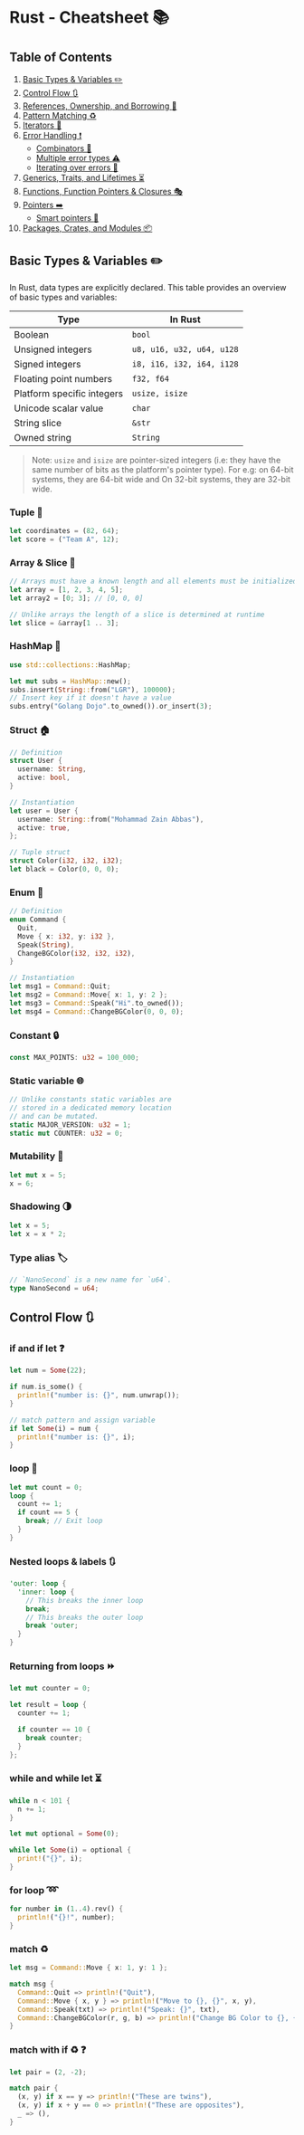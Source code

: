 # Rust - Cheatsheet :books:

## Table of Contents

1. [Basic Types & Variables :pencil2:](#basic-types--variables-pencil2)
2. [Control Flow :arrows_clockwise:](#control-flow-arrows_clockwise)
3. [References, Ownership, and Borrowing :link:](#references-ownership-and-borrowing-link)
4. [Pattern Matching :recycle:](#pattern-matching-recycle)
5. [Iterators :repeat:](#iterators-repeat)
6. [Error Handling :exclamation:](#error-handling-exclamation)
   - [Combinators :link:](#combinators-link)
   - [Multiple error types :warning:](#multiple-error-types-warning)
   - [Iterating over errors :arrows_counterclockwise:](#iterating-over-errors-arrows_counterclockwise)
7. [Generics, Traits, and Lifetimes :hourglass_flowing_sand:](#generics-traits-and-lifetimes-hourglass_flowing_sand)
8. [Functions, Function Pointers & Closures :performing_arts:](#functions-function-pointers--closures-performing_arts)
9. [Pointers :arrow_right:](#pointers-arrow_right)
   - [Smart pointers :brain:](#smart-pointers-brain)
10. [Packages, Crates, and Modules :package:](#packages-crates-and-modules-package)

## Basic Types & Variables :pencil2:

In Rust, data types are explicitly declared. This table provides an overview of basic types and variables:

| Type | In Rust |
| ---- | ------- |
| Boolean | `bool` |
| Unsigned integers | `u8, u16, u32, u64, u128` |
| Signed integers | `i8, i16, i32, i64, i128` |
| Floating point numbers | `f32, f64` |
| Platform specific integers | `usize, isize` |
| Unicode scalar value | `char` |
| String slice | `&str` |
| Owned string | `String` |

> Note: `usize` and `isize` are pointer-sized integers (i.e: they have the same number of bits as the platform's pointer type). For e.g: on 64-bit systems, they are 64-bit wide and On 32-bit systems, they are 32-bit wide.

### Tuple :two_men_holding_hands:
```rust
let coordinates = (82, 64);
let score = ("Team A", 12);
```

### Array & Slice :pizza:
```rust
// Arrays must have a known length and all elements must be initialized
let array = [1, 2, 3, 4, 5];
let array2 = [0; 3]; // [0, 0, 0]

// Unlike arrays the length of a slice is determined at runtime
let slice = &array[1 .. 3];
```

### HashMap :file_folder:
```rust
use std::collections::HashMap;

let mut subs = HashMap::new();
subs.insert(String::from("LGR"), 100000);
// Insert key if it doesn't have a value
subs.entry("Golang Dojo".to_owned()).or_insert(3);
```

### Struct :house:
```rust
// Definition
struct User {
  username: String,
  active: bool,
}

// Instantiation
let user = User {
  username: String::from("Mohammad Zain Abbas"),
  active: true,
};

// Tuple struct
struct Color(i32, i32, i32);
let black = Color(0, 0, 0);
```

### Enum :flags:
```rust
// Definition
enum Command {
  Quit,
  Move { x: i32, y: i32 },
  Speak(String),
  ChangeBGColor(i32, i32, i32),
}

// Instantiation
let msg1 = Command::Quit;
let msg2 = Command::Move{ x: 1, y: 2 };
let msg3 = Command::Speak("Hi".to_owned());
let msg4 = Command::ChangeBGColor(0, 0, 0);
```

### Constant :lock:
```rust
const MAX_POINTS: u32 = 100_000;
```

### Static variable :globe_with_meridians:
```rust
// Unlike constants static variables are
// stored in a dedicated memory location
// and can be mutated.
static MAJOR_VERSION: u32 = 1;
static mut COUNTER: u32 = 0;
```

### Mutability :wrench:
```rust
let mut x = 5;
x = 6;
```

### Shadowing :last_quarter_moon:
```rust
let x = 5;
let x = x * 2;
```

### Type alias :label:
```rust
// `NanoSecond` is a new name for `u64`.
type NanoSecond = u64;
```

## Control Flow :arrows_clockwise:

### if and if let :question:
```rust
let num = Some(22);

if num.is_some() {
  println!("number is: {}", num.unwrap());
}

// match pattern and assign variable
if let Some(i) = num {
  println!("number is: {}", i);
}
```

### loop :arrows_counterclockwise:
```rust
let mut count = 0;
loop {
  count += 1;
  if count == 5 {
    break; // Exit loop
  }
}
```

### Nested loops & labels :arrows_clockwise:
```rust
'outer: loop {
  'inner: loop {
    // This breaks the inner loop
    break;
    // This breaks the outer loop
    break 'outer;
  }
}
```

### Returning from loops :fast_forward:
```rust
let mut counter = 0;

let result = loop {
  counter += 1;

  if counter == 10 {
    break counter;
  }
};
```

### while and while let :hourglass_flowing_sand:
```rust
while n < 101 {
  n += 1;
}

let mut optional = Some(0);

while let Some(i) = optional {
  print!("{}", i);
}
```

### for loop :loop:
```rust
for number in (1..4).rev() {
  println!("{}!", number);
}
```

### match :recycle:
```rust
let msg = Command::Move { x: 1, y: 1 };

match msg {
  Command::Quit => println!("Quit"),
  Command::Move { x, y } => println!("Move to {}, {}", x, y),
  Command::Speak(txt) => println!("Speak: {}", txt),
  Command::ChangeBGColor(r, g, b) => println!("Change BG Color to {}, {}, {}", r, g, b),
}
```

### match with if :recycle: :question:
```rust
let pair = (2, -2);

match pair {
  (x, y) if x == y => println!("These are twins"),
  (x, y) if x + y == 0 => println!("These are opposites"),
  _ => (),
}
```
